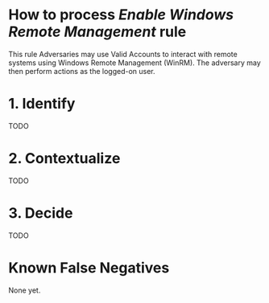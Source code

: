 # How to process *Enable Windows Remote Management* rule
This rule Adversaries may use Valid Accounts to interact with remote systems using Windows Remote Management (WinRM). The adversary may then perform actions as the logged-on user.

# 1. Identify
TODO

# 2. Contextualize
TODO

# 3. Decide
TODO

# Known False Negatives
None yet.
